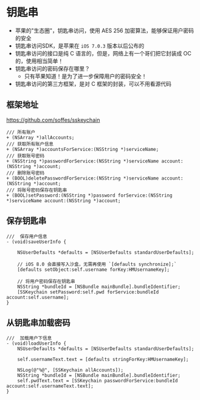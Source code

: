 # 钥匙串

* 苹果的"生态圈"，钥匙串访问，使用 AES 256 加密算法，能够保证用户密码的安全
* 钥匙串访问SDK，是苹果在 `iOS 7.0.3` 版本以后公布的
* 钥匙串访问的接口是纯 C 语言的，但是，网络上有一个哥们把它封装成 OC 的，使用相当简单！
* 钥匙串访问的密码保存在哪里？
    * 只有苹果知道！是为了进一步保障用户的密码安全！
* 钥匙串访问的第三方框架，是对 C 框架的封装，可以不用看源代码

## 框架地址

https://github.com/soffes/sskeychain

```objc
/// 所有账户
+ (NSArray *)allAccounts;
/// 获取所有账户信息
+ (NSArray *)accountsForService:(NSString *)serviceName;
/// 获取账号密码
+ (NSString *)passwordForService:(NSString *)serviceName account:(NSString *)account;
/// 删除账号密码
+ (BOOL)deletePasswordForService:(NSString *)serviceName account:(NSString *)account;
/// 将账号密码保存在钥匙串
+ (BOOL)setPassword:(NSString *)password forService:(NSString *)serviceName account:(NSString *)account;
```

## 保存钥匙串

```objc
///  保存用户信息
- (void)saveUserInfo {

    NSUserDefaults *defaults = [NSUserDefaults standardUserDefaults];

    // iOS 8.0 会直接写入沙盒，无需再使用 `[defaults synchronize];`
    [defaults setObject:self.username forKey:HMUsernameKey];

    // 将用户密码保存在钥匙串
    NSString *bundleId = [NSBundle mainBundle].bundleIdentifier;
    [SSKeychain setPassword:self.pwd forService:bundleId account:self.username];
}
```

## 从钥匙串加载密码

```objc
///  加载用户下信息
- (void)loadUserInfo {
    NSUserDefaults *defaults = [NSUserDefaults standardUserDefaults];

    self.usernameText.text = [defaults stringForKey:HMUsernameKey];

    NSLog(@"%@", [SSKeychain allAccounts]);
    NSString *bundleId = [NSBundle mainBundle].bundleIdentifier;
    self.pwdText.text = [SSKeychain passwordForService:bundleId account:self.usernameText.text];
}
```
